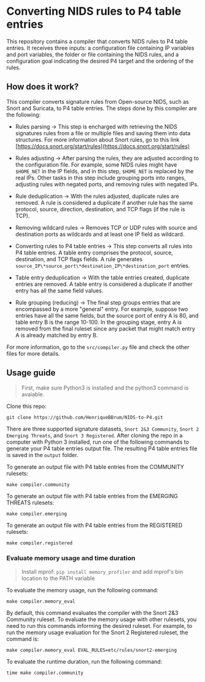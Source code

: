 # Converting NIDS rules to P4 table entries

This repository contains a compiler that converts NIDS rules to P4 table entries. It receives three inputs: a configuration file containing IP variables and port variables, the folder or file containing the NIDS rules, and a configuration goal indicating the desired P4 target and the ordering of the rules. 

## How does it work?

This compiler converts signature rules from Open-source NIDS, such as Snort and Suricata, to P4 table entries. The steps done by this compiler are the following:

- Rules parsing &rarr; This step is encharged with retrieving the NIDS signatures rules from a file or multiple files and saving them into data structures. For more information about Snort rules, go to this link [https://docs.snort.org/start/rules](https://docs.snort.org/start/rules)

- Rules adjusting &rarr; After parsing the rules, they are adjusted according to the configuration file. For example, some NIDS rules might have `$HOME_NET` in the IP fields, and in this step, `$HOME_NET` is replaced by the real IPs. Other tasks in this step include grouping ports into ranges, adjusting rules with negated ports, and removing rules with negated IPs.

- Rule deduplication &rarr; With the rules adjusted, duplicate rules are removed. A rule is considered a duplicate if another rule has the same protocol, source, direction, destination, and TCP flags (if the rule is TCP).

- Removing wildcard rules &rarr; Removes TCP or UDP rules with source and destination ports as wildcards and at least one IP field as wildcard.

- Converting rules to P4 table entries &rarr; This step converts all rules into P4 table entries. A table entry comprises the protocol, source, destination, and TCP flags fields. A rule generates `source_IP\*source_port\*destination_IP\*destination_port` entries.

- Table entry deduplication &rarr; With the table entries created, duplicate entries are removed. A table entry is considered a duplicate if another entry has all the same field values.

- Rule grouping (reducing) &rarr; The final step groups entries that are encompassed by a more "general" entry. For example, suppose two entries have all the same fields, but the source port of entry A is 80, and table entry B is the range 10-100. In the grouping stage, entry A is removed from the final ruleset since any packet that might match entry A is already matched by entry B.

For more information, go to the `src/compiler.py` file and check the other files for more details.

## Usage guide

> First, make sure Python3 is installed and the python3 command is avaiable.


Clone this repo:

```
git clone https://github.com/HenriqueBBrum/NIDS-to-P4.git
```

There are three supported signature datasets, `Snort 2&3 Community`, `Snort 2 Emerging Threats`, and `Snort 3 Registered`. After cloning the repo in a computer with Python 3 installed, run one of the following commands to generate your P4 table entries output file. The resulting P4 table entries file is saved in the `output` folder. 


To generate an output file with P4 table entries from the COMMUNITY rulesets:

```
make compiler.community
```
To generate an output file with P4 table entries from the EMERGING THREATS rulesets:

```
make compiler.emerging
```

To generate an output file with P4 table entries from the REGISTERED rulesets:

```
make compiler.registered
```


### Evaluate memory usage and time duration

> Install mprof: ```pip install memory_profiler``` and add mprof's bin location to the PATH variable 

To evaluate the memory usage, run the following command:

```
make compiler.memory_eval
```

By default, this command evaluates the compiler with the Snort 2&3 Community ruleset. To evaluate the memory usage with other rulesets, you need to run this commands informing the desired ruleset. For example, to run the memory usage evaluation for the Snort 2 Registered ruleset, the command is:

```
make compiler.memory_eval EVAL_RULES=etc/rules/snort2-emerging
```

To evaluate the runtime duration, run the following command:

```
time make compiler.community
```
